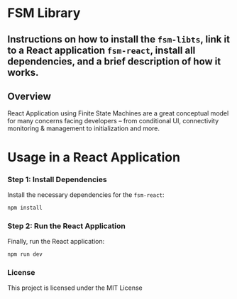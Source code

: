 # FSM Library

## Instructions on how to install the `fsm-libts`, link it to a React application `fsm-react`, install all dependencies, and a brief description of how it works.

## Overview

React Application using Finite State Machines are a great conceptual model for many concerns facing developers – from conditional UI, connectivity monitoring & management to initialization and more.

# Usage in a React Application

### Step 1: Install Dependencies

Install the necessary dependencies for the `fsm-react`:

```bash
npm install
```

### Step 2: Run the React Application

Finally, run the React application:

```bash
npm run dev
```

### License

This project is licensed under the MIT License
